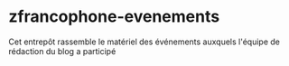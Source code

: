 # zfrancophone-evenements
Cet entrepôt rassemble le matériel des événements auxquels l'équipe de rédaction du blog a participé

